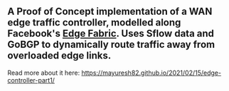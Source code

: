 ## A Proof of Concept implementation of a WAN edge traffic controller, modelled along Facebook's [Edge Fabric](https://research.fb.com/wp-content/uploads/2017/08/sigcomm17-final177-2billion.pdf).  Uses Sflow data and GoBGP to dynamically route traffic away from overloaded edge links.

Read more about it here: https://mayuresh82.github.io/2021/02/15/edge-controller-part1/ 

